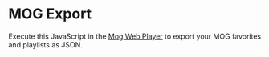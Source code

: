 MOG Export
==========

Execute this JavaScript in the [Mog Web Player](https://mog.com/m) to export your MOG favorites and playlists as JSON.

